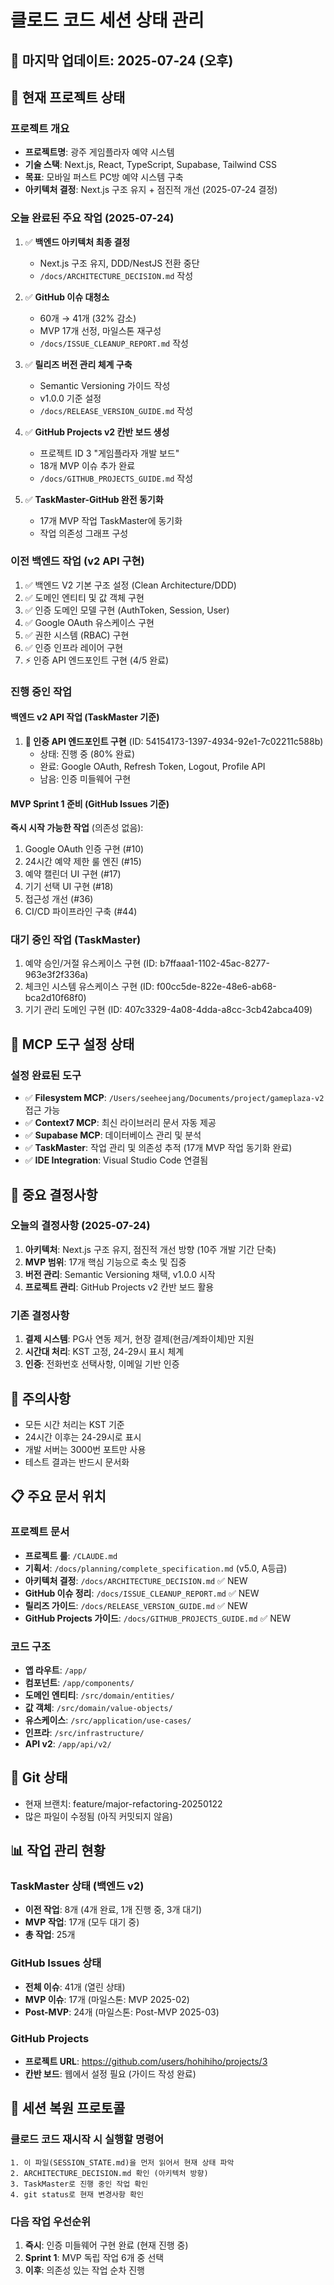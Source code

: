 # 클로드 코드 세션 상태 관리

## 📅 마지막 업데이트: 2025-07-24 (오후)

## 🎯 현재 프로젝트 상태

### 프로젝트 개요
- **프로젝트명**: 광주 게임플라자 예약 시스템
- **기술 스택**: Next.js, React, TypeScript, Supabase, Tailwind CSS
- **목표**: 모바일 퍼스트 PC방 예약 시스템 구축
- **아키텍처 결정**: Next.js 구조 유지 + 점진적 개선 (2025-07-24 결정)

### 오늘 완료된 주요 작업 (2025-07-24)
1. ✅ **백엔드 아키텍처 최종 결정**
   - Next.js 구조 유지, DDD/NestJS 전환 중단
   - `/docs/ARCHITECTURE_DECISION.md` 작성
   
2. ✅ **GitHub 이슈 대청소**
   - 60개 → 41개 (32% 감소)
   - MVP 17개 선정, 마일스톤 재구성
   - `/docs/ISSUE_CLEANUP_REPORT.md` 작성
   
3. ✅ **릴리즈 버전 관리 체계 구축**
   - Semantic Versioning 가이드 작성
   - v1.0.0 기준 설정
   - `/docs/RELEASE_VERSION_GUIDE.md` 작성
   
4. ✅ **GitHub Projects v2 칸반 보드 생성**
   - 프로젝트 ID 3 "게임플라자 개발 보드"
   - 18개 MVP 이슈 추가 완료
   - `/docs/GITHUB_PROJECTS_GUIDE.md` 작성
   
5. ✅ **TaskMaster-GitHub 완전 동기화**
   - 17개 MVP 작업 TaskMaster에 동기화
   - 작업 의존성 그래프 구성

### 이전 백엔드 작업 (v2 API 구현)
1. ✅ 백엔드 V2 기본 구조 설정 (Clean Architecture/DDD)
2. ✅ 도메인 엔티티 및 값 객체 구현  
3. ✅ 인증 도메인 모델 구현 (AuthToken, Session, User)
4. ✅ Google OAuth 유스케이스 구현
5. ✅ 권한 시스템 (RBAC) 구현
6. ✅ 인증 인프라 레이어 구현
7. ⚡ 인증 API 엔드포인트 구현 (4/5 완료)

### 진행 중인 작업

#### 백엔드 v2 API 작업 (TaskMaster 기준)
1. **🚀 인증 API 엔드포인트 구현** (ID: 54154173-1397-4934-92e1-7c02211c588b)
   - 상태: 진행 중 (80% 완료)
   - 완료: Google OAuth, Refresh Token, Logout, Profile API
   - 남음: 인증 미들웨어 구현

#### MVP Sprint 1 준비 (GitHub Issues 기준)
**즉시 시작 가능한 작업** (의존성 없음):
1. Google OAuth 인증 구현 (#10)
2. 24시간 예약 제한 룰 엔진 (#15)
3. 예약 캘린더 UI 구현 (#17)
4. 기기 선택 UI 구현 (#18)
5. 접근성 개선 (#36)
6. CI/CD 파이프라인 구축 (#44)

### 대기 중인 작업 (TaskMaster)
1. 예약 승인/거절 유스케이스 구현 (ID: b7ffaaa1-1102-45ac-8277-963e3f2f336a)
2. 체크인 시스템 유스케이스 구현 (ID: f00cc5de-822e-48e6-ab68-bca2d10f68f0)
3. 기기 관리 도메인 구현 (ID: 407c3329-4a08-4dda-a8cc-3cb42abca409)

## 🔧 MCP 도구 설정 상태

### 설정 완료된 도구
- ✅ **Filesystem MCP**: `/Users/seeheejang/Documents/project/gameplaza-v2` 접근 가능
- ✅ **Context7 MCP**: 최신 라이브러리 문서 자동 제공
- ✅ **Supabase MCP**: 데이터베이스 관리 및 분석
- ✅ **TaskMaster**: 작업 관리 및 의존성 추적 (17개 MVP 작업 동기화 완료)
- ✅ **IDE Integration**: Visual Studio Code 연결됨

## 📝 중요 결정사항

### 오늘의 결정사항 (2025-07-24)
1. **아키텍처**: Next.js 구조 유지, 점진적 개선 방향 (10주 개발 기간 단축)
2. **MVP 범위**: 17개 핵심 기능으로 축소 및 집중
3. **버전 관리**: Semantic Versioning 채택, v1.0.0 시작
4. **프로젝트 관리**: GitHub Projects v2 칸반 보드 활용

### 기존 결정사항
1. **결제 시스템**: PG사 연동 제거, 현장 결제(현금/계좌이체)만 지원
2. **시간대 처리**: KST 고정, 24-29시 표시 체계
3. **인증**: 전화번호 선택사항, 이메일 기반 인증

## 🚨 주의사항
- 모든 시간 처리는 KST 기준
- 24시간 이후는 24-29시로 표시
- 개발 서버는 3000번 포트만 사용
- 테스트 결과는 반드시 문서화

## 📋 주요 문서 위치

### 프로젝트 문서
- **프로젝트 룰**: `/CLAUDE.md`
- **기획서**: `/docs/planning/complete_specification.md` (v5.0, A등급)
- **아키텍처 결정**: `/docs/ARCHITECTURE_DECISION.md` ✅ NEW
- **GitHub 이슈 정리**: `/docs/ISSUE_CLEANUP_REPORT.md` ✅ NEW
- **릴리즈 가이드**: `/docs/RELEASE_VERSION_GUIDE.md` ✅ NEW
- **GitHub Projects 가이드**: `/docs/GITHUB_PROJECTS_GUIDE.md` ✅ NEW

### 코드 구조
- **앱 라우트**: `/app/`
- **컴포넌트**: `/app/components/`
- **도메인 엔티티**: `/src/domain/entities/`
- **값 객체**: `/src/domain/value-objects/`
- **유스케이스**: `/src/application/use-cases/`
- **인프라**: `/src/infrastructure/`
- **API v2**: `/app/api/v2/`

## 🔄 Git 상태
- 현재 브랜치: feature/major-refactoring-20250122
- 많은 파일이 수정됨 (아직 커밋되지 않음)

## 📊 작업 관리 현황

### TaskMaster 상태 (백엔드 v2)
- **이전 작업**: 8개 (4개 완료, 1개 진행 중, 3개 대기)
- **MVP 작업**: 17개 (모두 대기 중)
- **총 작업**: 25개

### GitHub Issues 상태
- **전체 이슈**: 41개 (열린 상태)
- **MVP 이슈**: 17개 (마일스톤: MVP 2025-02)
- **Post-MVP**: 24개 (마일스톤: Post-MVP 2025-03)

### GitHub Projects
- **프로젝트 URL**: https://github.com/users/hohihiho/projects/3
- **칸반 보드**: 웹에서 설정 필요 (가이드 작성 완료)

## 🔄 세션 복원 프로토콜

### 클로드 코드 재시작 시 실행할 명령어
```
1. 이 파일(SESSION_STATE.md)을 먼저 읽어서 현재 상태 파악
2. ARCHITECTURE_DECISION.md 확인 (아키텍처 방향)
3. TaskMaster로 진행 중인 작업 확인
4. git status로 현재 변경사항 확인
```

### 다음 작업 우선순위
1. **즉시**: 인증 미들웨어 구현 완료 (현재 진행 중)
2. **Sprint 1**: MVP 독립 작업 6개 중 선택
3. **이후**: 의존성 있는 작업 순차 진행
